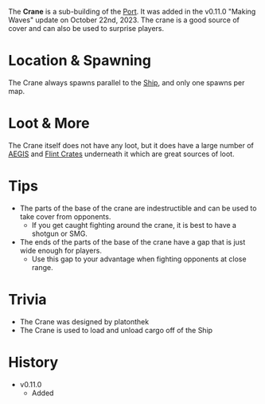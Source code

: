The **Crane** is a sub-building of the [Port](/buildings/port). It was added in the v0.11.0 "Making Waves" update on October 22nd, 2023. The crane is a good source of cover and can also be used to surprise players.

# Location & Spawning

The Crane always spawns parallel to the [Ship](/buildings/ship), and only one spawns per map.

# Loot & More

The Crane itself does not have any loot, but it does have a large number of [AEGIS](/obstacles/aegis_crate) and [Flint Crates](/obstacles/flint_crate) underneath it which are great sources of loot.

# Tips

- The parts of the base of the crane are indestructible and can be used to take cover from opponents.
  - If you get caught fighting around the crane, it is best to have a shotgun or SMG.
- The ends of the parts of the base of the crane have a gap that is just wide enough for players.
  - Use this gap to your advantage when fighting opponents at close range.

# Trivia

- The Crane was designed by platonthek
- The Crane is used to load and unload cargo off of the Ship

# History

- v0.11.0
  - Added
